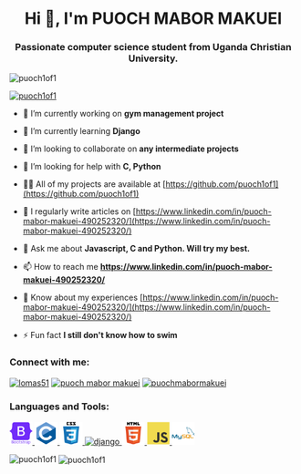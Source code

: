 <h1 align="center">Hi 👋, I'm PUOCH MABOR MAKUEI</h1>
<h3 align="center">Passionate computer science student from Uganda Christian University.</h3>

<p align="left"> <img src="https://komarev.com/ghpvc/?username=puoch1of1&label=Profile%20views&color=0e75b6&style=flat" alt="puoch1of1" /> </p>

<p align="left"> <a href="https://github.com/ryo-ma/github-profile-trophy"><img src="https://github-profile-trophy.vercel.app/?username=puoch1of1" alt="puoch1of1" /></a> </p>

- 🔭 I’m currently working on **gym management project**

- 🌱 I’m currently learning **Django**

- 👯 I’m looking to collaborate on **any intermediate projects**

- 🤝 I’m looking for help with **C, Python**

- 👨‍💻 All of my projects are available at [https://github.com/puoch1of1](https://github.com/puoch1of1)

- 📝 I regularly write articles on [https://www.linkedin.com/in/puoch-mabor-makuei-490252320/](https://www.linkedin.com/in/puoch-mabor-makuei-490252320/)

- 💬 Ask me about **Javascript, C and Python. Will try my best.**

- 📫 How to reach me **https://www.linkedin.com/in/puoch-mabor-makuei-490252320/**

- 📄 Know about my experiences [https://www.linkedin.com/in/puoch-mabor-makuei-490252320/](https://www.linkedin.com/in/puoch-mabor-makuei-490252320/)

- ⚡ Fun fact **I still don't know how to swim**

<h3 align="left">Connect with me:</h3>
<p align="left">
<a href="https://codepen.io/lomas51" target="blank"><img align="center" src="https://raw.githubusercontent.com/rahuldkjain/github-profile-readme-generator/master/src/images/icons/Social/codepen.svg" alt="lomas51" height="30" width="40" /></a>
<a href="https://linkedin.com/in/puoch mabor makuei" target="blank"><img align="center" src="https://raw.githubusercontent.com/rahuldkjain/github-profile-readme-generator/master/src/images/icons/Social/linked-in-alt.svg" alt="puoch mabor makuei" height="30" width="40" /></a>
<a href="https://kaggle.com/puochmabormakuei" target="blank"><img align="center" src="https://raw.githubusercontent.com/rahuldkjain/github-profile-readme-generator/master/src/images/icons/Social/kaggle.svg" alt="puochmabormakuei" height="30" width="40" /></a>
</p>

<h3 align="left">Languages and Tools:</h3>
<p align="left"> <a href="https://getbootstrap.com" target="_blank" rel="noreferrer"> <img src="https://raw.githubusercontent.com/devicons/devicon/master/icons/bootstrap/bootstrap-plain-wordmark.svg" alt="bootstrap" width="40" height="40"/> </a> <a href="https://www.cprogramming.com/" target="_blank" rel="noreferrer"> <img src="https://raw.githubusercontent.com/devicons/devicon/master/icons/c/c-original.svg" alt="c" width="40" height="40"/> </a> <a href="https://www.w3schools.com/css/" target="_blank" rel="noreferrer"> <img src="https://raw.githubusercontent.com/devicons/devicon/master/icons/css3/css3-original-wordmark.svg" alt="css3" width="40" height="40"/> </a> <a href="https://www.djangoproject.com/" target="_blank" rel="noreferrer"> <img src="https://cdn.worldvectorlogo.com/logos/django.svg" alt="django" width="40" height="40"/> </a> <a href="https://www.w3.org/html/" target="_blank" rel="noreferrer"> <img src="https://raw.githubusercontent.com/devicons/devicon/master/icons/html5/html5-original-wordmark.svg" alt="html5" width="40" height="40"/> </a> <a href="https://developer.mozilla.org/en-US/docs/Web/JavaScript" target="_blank" rel="noreferrer"> <img src="https://raw.githubusercontent.com/devicons/devicon/master/icons/javascript/javascript-original.svg" alt="javascript" width="40" height="40"/> </a> <a href="https://www.mysql.com/" target="_blank" rel="noreferrer"> <img src="https://raw.githubusercontent.com/devicons/devicon/master/icons/mysql/mysql-original-wordmark.svg" alt="mysql" width="40" height="40"/> </a> </p>

<p><img align="left" src="https://github-readme-stats.vercel.app/api/top-langs?username=puoch1of1&show_icons=true&locale=en&layout=compact" alt="puoch1of1" /></p>

<p>&nbsp;<img align="center" src="https://github-readme-stats.vercel.app/api?username=puoch1of1&show_icons=true&locale=en" alt="puoch1of1" /></p>

